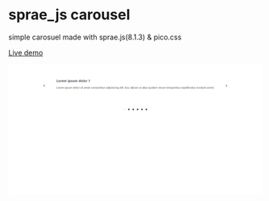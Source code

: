 # sprae_js carousel
simple carosuel made with sprae.js(8.1.3) & pico.css 

<a href="https://rwdevelopment.github.io/sprae_js_carousel" target="_blank">Live demo</a>

![Carousel](screen.webp)
